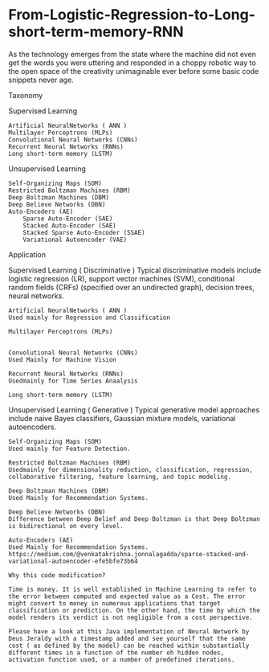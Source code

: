 # From-Logistic-Regression-to-Long-short-term-memory-RNN
As the technology emerges from the state where the machine did not even get the words you were uttering and responded in a choppy robotic way to the open space of the creativity unimaginable ever before some basic code snippets never age. 

Taxonomy

Supervised Learning

    Artificial NeuralNetworks ( ANN )
    Multilayer Perceptrons (MLPs)
    Convolutional Neural Networks (CNNs)
    Recurrent Neural Networks (RNNs)
    Long short-term memory (LSTM) 
    
    
Unsupervised Learning

    Self-Organizing Maps (SOM)
    Restricted Boltzman Machines (RBM)
    Deep Boltzman Machines (DBM)
    Deep Believe Networks (DBN)
    Auto-Encoders (AE)
        Sparse Auto-Encoder (SAE)
        Stacked Auto-Encoder (SAE)
        Stacked Sparse Auto-Encoder (SSAE)
        Variational Autoencoder (VAE)





Application

Supervised Learning ( Discriminative )
Typical discriminative models include logistic regression (LR), support vector machines (SVM), conditional random fields (CRFs) (specified over an undirected graph), decision trees, neural networks.
    
    Artificial NeuralNetworks ( ANN )
    Used mainly for Regression and Classification
    
    Multilayer Perceptrons (MLPs)
    
   
    Convolutional Neural Networks (CNNs)
    Used Mainly for Machine Vision
   
    Recurrent Neural Networks (RNNs)
    Usedmainly for Time Series Anaalysis
    
    Long short-term memory (LSTM) 
    
    
Unsupervised Learning ( Generative ) 
Typical generative model approaches include naive Bayes classifiers, Gaussian mixture models, variational autoencoders.
    
    Self-Organizing Maps (SOM)
    Used mainly for Feature Detection.
   
    Restricted Boltzman Machines (RBM)
    Usedmainly for dimensionality reduction, classification, regression, collaborative filtering, feature learning, and topic modeling.
    
    Deep Boltzman Machines (DBM)
    Used Mainly for Recommendation Systems.
    
    Deep Believe Networks (DBN)
    Difference between Deep Belief and Deep Boltzman is that Deep Boltzman is bidirectional on every level.
    
    Auto-Encoders (AE)
    Used Mainly for Recommendation Systems.
    https://medium.com/@venkatakrishna.jonnalagadda/sparse-stacked-and-variational-autoencoder-efe5bfe73b64
    
    Why this code modification? 
    
    Time is money. It is well established in Machine Learning to refer to the error between computed and expected value as a Cost. The error might convert to money in numerous applications that target classification or prediction. On the other hand, the time by which the model renders its verdict is not negligible from a cost perspective.
    
    Please have a look at this Java implementation of Neural Network by Deus Jeraldy with a timestamp added and see yourself that the same cost ( as defined by the model) can be reached within substantially different times in a function of the number oh hidden nodes, activation function used, or a number of predefined iterations.
    

